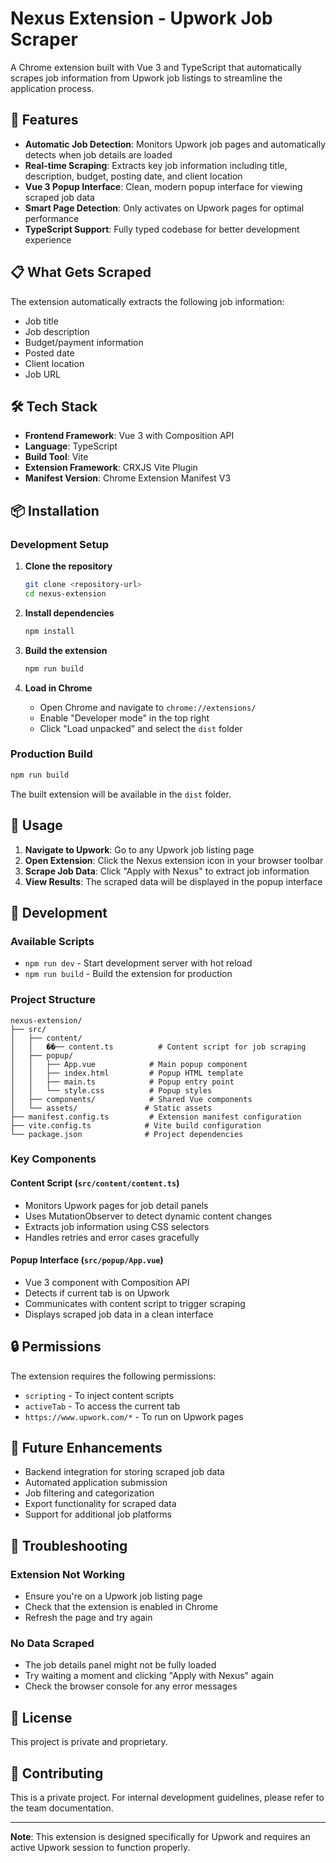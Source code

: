 # Nexus Extension - Upwork Job Scraper

A Chrome extension built with Vue 3 and TypeScript that automatically scrapes job information from Upwork job listings to streamline the application process.

## 🚀 Features

- **Automatic Job Detection**: Monitors Upwork job pages and automatically detects when job details are loaded
- **Real-time Scraping**: Extracts key job information including title, description, budget, posting date, and client location
- **Vue 3 Popup Interface**: Clean, modern popup interface for viewing scraped job data
- **Smart Page Detection**: Only activates on Upwork pages for optimal performance
- **TypeScript Support**: Fully typed codebase for better development experience

## 📋 What Gets Scraped

The extension automatically extracts the following job information:
- Job title
- Job description
- Budget/payment information
- Posted date
- Client location
- Job URL

## 🛠️ Tech Stack

- **Frontend Framework**: Vue 3 with Composition API
- **Language**: TypeScript
- **Build Tool**: Vite
- **Extension Framework**: CRXJS Vite Plugin
- **Manifest Version**: Chrome Extension Manifest V3

## 📦 Installation

### Development Setup

1. **Clone the repository**
   ```bash
   git clone <repository-url>
   cd nexus-extension
   ```

2. **Install dependencies**
   ```bash
   npm install
   ```

3. **Build the extension**
   ```bash
   npm run build
   ```

4. **Load in Chrome**
   - Open Chrome and navigate to `chrome://extensions/`
   - Enable "Developer mode" in the top right
   - Click "Load unpacked" and select the `dist` folder

### Production Build

```bash
npm run build
```

The built extension will be available in the `dist` folder.

## 🎯 Usage

1. **Navigate to Upwork**: Go to any Upwork job listing page
2. **Open Extension**: Click the Nexus extension icon in your browser toolbar
3. **Scrape Job Data**: Click "Apply with Nexus" to extract job information
4. **View Results**: The scraped data will be displayed in the popup interface

## 🔧 Development

### Available Scripts

- `npm run dev` - Start development server with hot reload
- `npm run build` - Build the extension for production

### Project Structure

```
nexus-extension/
├── src/
│   ├── content/
│   │   ��── content.ts          # Content script for job scraping
│   ├── popup/
│   │   ├── App.vue            # Main popup component
│   │   ├── index.html         # Popup HTML template
│   │   ├── main.ts            # Popup entry point
│   │   └── style.css          # Popup styles
│   ├── components/            # Shared Vue components
│   └── assets/               # Static assets
├── manifest.config.ts         # Extension manifest configuration
├── vite.config.ts            # Vite build configuration
└── package.json              # Project dependencies
```

### Key Components

#### Content Script (`src/content/content.ts`)
- Monitors Upwork pages for job detail panels
- Uses MutationObserver to detect dynamic content changes
- Extracts job information using CSS selectors
- Handles retries and error cases gracefully

#### Popup Interface (`src/popup/App.vue`)
- Vue 3 component with Composition API
- Detects if current tab is on Upwork
- Communicates with content script to trigger scraping
- Displays scraped job data in a clean interface

## 🔒 Permissions

The extension requires the following permissions:
- `scripting` - To inject content scripts
- `activeTab` - To access the current tab
- `https://www.upwork.com/*` - To run on Upwork pages

## 🚧 Future Enhancements

- Backend integration for storing scraped job data
- Automated application submission
- Job filtering and categorization
- Export functionality for scraped data
- Support for additional job platforms

## 🐛 Troubleshooting

### Extension Not Working
- Ensure you're on a Upwork job listing page
- Check that the extension is enabled in Chrome
- Refresh the page and try again

### No Data Scraped
- The job details panel might not be fully loaded
- Try waiting a moment and clicking "Apply with Nexus" again
- Check the browser console for any error messages

## 📄 License

This project is private and proprietary.

## 🤝 Contributing

This is a private project. For internal development guidelines, please refer to the team documentation.

---

**Note**: This extension is designed specifically for Upwork and requires an active Upwork session to function properly.
